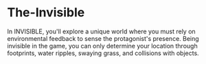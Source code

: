 # The-Invisible
In INVISIBLE, you'll explore a unique world where you must rely on environmental feedback to sense the protagonist's presence. Being invisible in the game, you can only determine your location through footprints, water ripples, swaying grass, and collisions with objects.
